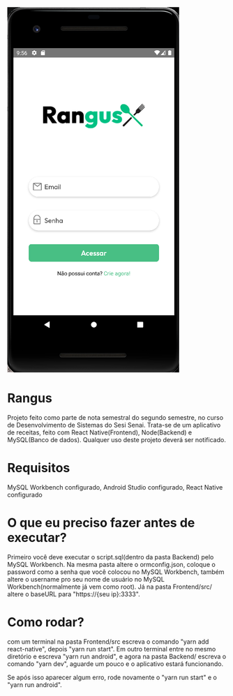 <img src="printrangus.png">

# Rangus

Projeto feito como parte de nota semestral do segundo semestre, no curso de Desenvolvimento de Sistemas do Sesi Senai.
Trata-se de um aplicativo de receitas, feito com React Native(Frontend), Node(Backend) e MySQL(Banco de dados).
Qualquer uso deste projeto deverá ser notificado.

# Requisitos
MySQL Workbench configurado,
  Android Studio configurado,
  React Native configurado


# O que eu preciso fazer antes de executar?
Primeiro você deve executar o script.sql(dentro da pasta Backend) pelo MySQL Workbench. Na mesma pasta altere o ormconfig.json, coloque o password como a senha que você colocou no MySQL Workbench, também altere o username pro seu nome de usuário no MySQL Workbench(normalmente já vem como root).
Já na pasta Frontend/src/ altere o baseURL para "https://{seu ip}:3333".


# Como rodar?
com um terminal na pasta Frontend/src escreva o comando "yarn add react-native", depois "yarn run start". Em outro terminal entre no mesmo diretório e escreva "yarn run android",
e agora na pasta Backend/ escreva o comando "yarn dev", aguarde um pouco e o aplicativo estará funcionando.
  
Se após isso aparecer algum erro, rode novamente o "yarn run start" e o "yarn run android".


